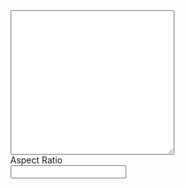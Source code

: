 <div style="display: flex; justify-content: space-evenly; align-items: center; flex-wrap: wrap;
margin-bottom: 50px">
    <div>
        <textarea id="code" cols="30" rows="15" oninput="generate()" onchange="generate" style="display: block"></textarea>
        <label>Aspect Ratio
            <input id="aspectratio" type="number" oninput="generate()" onchange="generate"  style="display: block">
        </label>
    </div>
    <canvas id="barcode" ></canvas>
<div>

<script src="https://cdn.jsdelivr.net/gh/pkoretic/pdf417-generator@master/lib/libbcmath.js" type="text/javascript"></script>
<script src="https://cdn.jsdelivr.net/gh/pkoretic/pdf417-generator@master/lib/bcmath.js" type="text/javascript"></script>
<script src="https://cdn.jsdelivr.net/gh/pkoretic/pdf417-generator@master/lib/pdf417.js" type="text/javascript"></script>
<script type="text/javascript">

window.onload = function()
{
    var code = "HRVHUB30\nHRK\n" +
        "000000000012355\n"+
        "PETAR KORETIĆ\n"+
        "PREVOJ DD\n"+
        "10000 Zagreb\n"+
        "QAAP J.D.O.O\n"+
        "PREVOJ DD\n"+
        "10000 ZAGREB\n"+
        "HR5041240000000000\n"+
        "HR01\n"+
        "7336-68949637625-00001\n"+
        "COST\n"+
        "Uplata za 1. mjesec\n";

    document.getElementById("code").value = code
    document.getElementById("aspectratio").value = 2
    generate()
}

function generate()
{
    var code = document.getElementById("code").value
    var aspectratio = Number(document.getElementById("aspectratio").value)
    var canvas = document.getElementById("barcode")
    PDF417.draw(code, canvas, aspectratio)
}
</script>
